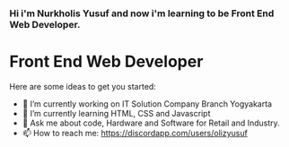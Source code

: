 ### Hi i'm Nurkholis Yusuf and now i'm learning to be Front End Web Developer.

# Front End Web Developer

Here are some ideas to get you started:

- 🔭 I’m currently working on IT Solution Company Branch Yogyakarta
- 🌱 I’m currently learning HTML, CSS and Javascript
- 💬 Ask me about code, Hardware and Software for Retail and Industry.
- 📫 How to reach me: https://discordapp.com/users/olizyusuf
